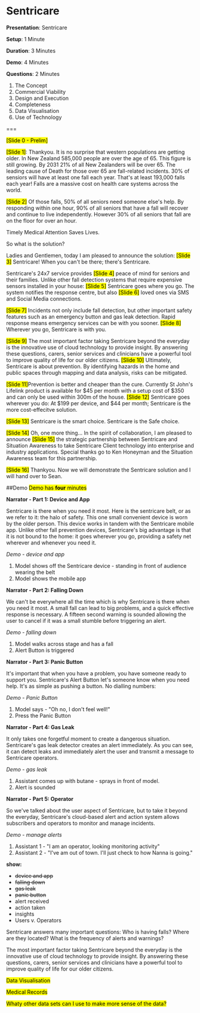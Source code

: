 # Sentricare

**Presentation**: Sentricare

**Setup**: 1 Minute

**Duration**: 3 Minutes

**Demo**: 4 Minutes

**Questions**: 2 Minutes

1. The Concept
2. Commercial Viability
3. Design and Execution
4. Completeness
5. Data Visualisation
6. Use of Technology

===

<mark>[Slide 0 - Prelim]</mark>

<mark>[Slide 1]</mark>: 
Thankyou. It is no surprise that western populations are getting older. In New Zealand 585,000 people are over the age of 65. This figure is still growing. By 2031 21% of all New Zealanders will be over 65. The leading cause of Death for those over 65 are fall-related incidents. 30% of sensiors will have at least one fall each year. That's at least 193,000 falls each year! Falls are a massive cost on health care systems across the world. 

<mark>[Slide 2]</mark> Of those falls, 50% of all seniors need someone else's help. By responding within one hour, 90% of all seniors that have a fall will recover and continue to live independently. However 30% of all seniors that fall are on the floor for over an hour.

Timely Medical Attention Saves Lives.

So what is the solution? 

Ladies and Gentlemen, today I am pleased to announce the solution: <mark>[Slide 3]</mark> Sentricare! When you can't be there; there's Sentricare. 

Sentricare's 24x7 service provides <mark>[Slide 4]</mark> peace of mind for seniors and their families. Unlike other fall detection systems that require expensive sensors installed in your house: <mark>[Slide 5]</mark> Sentricare goes where you go. The system notifies the response centre, but also <mark>[Slide 6]</mark> loved ones via SMS and Social Media connections. 

<mark>[Slide 7]</mark> Incidents not only include fall detection, but other important safety features such as an emergency button and gas leak detection. Rapid response means emergency services can be with you sooner. <mark>[Slide 8]</mark> Wherever you go, Sentricare is with you. 

<mark>[Slide 9]</mark> The most important factor taking Sentricare beyond the everyday is the innovative use of cloud technology to provide insight. By answering these questions, carers, senior services and clinicians have a powerful tool to improve quality of life for our older citizens. <mark>[Slide 10]</mark> Ultimately, Sentricare is about prevention. By identifying hazards in the home and public spaces through mapping and data analysis, risks can be mitigated. 

<mark>[Slide 11]</mark>Prevention is better and cheaper than the cure. Currently St John's Lifelink product is available for $45 per month with a setup cost of $350 and can only be used within 300m of the house. <mark>[Slide 12]</mark> Sentricare goes wherever you do: At $199 per device, and $44 per month; Sentricare is the more cost-effecitve solution.

<mark>[Slide 13]</mark> Sentricare is the smart choice. Sentricare is the Safe choice.

<mark>[Slide 14]</mark> Oh, one more thing... In the spirit of collaboration, I am pleased to announce <mark>[Slide 15]</mark> the strategic partnership between Sentricare and Situation Awareness to take Sentricare Client technology into enterprise and industry applications. Special thanks go to Ken Honeyman and the Situation Awareness team for this partnership.

<mark>[Slide 16]</mark> Thankyou. Now we will demonstrate the Sentricare solution and I will hand over to Sean. 

##Demo
<mark>Demo has **four** minutes</mark>

**Narrator - Part 1: Device and App**

Sentricare is there when you need it most. Here is the sentricare belt, or as we refer to it: the halo of safety. This one small convenient device is worn by the older person. This device works in tandem with the Sentricare mobile app. Unlike other fall prevention devices, Sentricare's big advantage is that it is not bound to the home: it goes wherever you go, providing a safety net wherever and whenever you need it. 

*Demo - device and app*

1. Model shows off the Sentricare device - standing in front of audience wearing the belt
2. Model shows the mobile app    

**Narrator - Part 2: Falling Down**

We can't be everywhere all the time which is why Sentricare is there when you need it most. A small fall can lead to big problems, and a quick effective response is necessary. A fifteen second warning is sounded allowing the user to cancel if it was a small stumble before triggering an alert.

*Demo - falling down*

1. Model walks across stage and has a fall
2. Alert Button is triggered

**Narrator - Part 3: Panic Button**

It's important that when you have a problem, you have someone ready to support you. Sentricare's Alert Button let's someone know when you need help. It's as simple as pushing a button. No dialling numbers:

*Demo - Panic Button*

1. Model says - "Oh no, I don't feel well!"
2. Press the Panic Button

**Narrator - Part 4: Gas Leak**

It only takes one forgetful moment to create a dangerous situation. Sentricare's gas leak detector creates an alert immediately. As you can see, it can detect leaks and immediately alert the user and transmit a message to Sentricare operators.

*Demo - gas leak*

1. Assistant comes up with butane - sprays in front of model.
2. Alert is sounded

**Narrator - Part 5: Operator**

So we've talked about the user aspect of Sentricare, but to take it beyond the everyday, Sentricare's cloud-based alert and action system allows subscribers and operators to monitor and manage incidents.

*Demo - manage alerts*

1. Assistant 1 - "I am an operator, looking monitoring activity"
2. Assistant 2 - "I've am out of town. I'll just check to how Nanna is going." 

**show:**
* <strike>device and app</strike>
* <strike>falling down</strike>
* <strike>gas leak</strike>
* <strike>panic button</strike>
* alert received 
* action taken
* insights
* Users v. Operators

Sentricare answers many important questions: Who is having falls? Where are they located? What is the frequency of alerts and warnings?

The most important factor taking Sentricare beyond the everyday is the innovative use of cloud technology to provide insight. By answering these questions, carers, senior services and clinicians have a powerful tool to improve quality of life for our older citizens. 

<mark>Data Visualisation</mark>

<mark>Medical Records</mark>

<mark>Whaty other data sets can I use to make more sense of the data?</mark>






